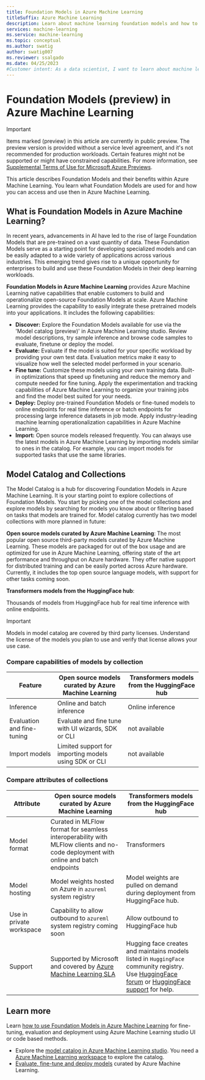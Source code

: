 ```yaml
---
title: Foundation Models in Azure Machine Learning
titleSuffix: Azure Machine Learning
description: Learn about machine learning foundation models and how to use them at scale in Azure.
services: machine-learning
ms.service: machine-learning
ms.topic: conceptual
ms.author: swatig
author: swatig007
ms.reviewer: ssalgado
ms.date: 04/25/2023
#Customer intent: As a data scientist, I want to learn about machine learning foundation models and how to integrate popular models into azure machine learning.
---
```


# Foundation Models (preview) in Azure Machine Learning

> [!IMPORTANT]
> Items marked (preview) in this article are currently in public preview.
> The preview version is provided without a service level agreement, and it's not recommended for production workloads. Certain features might not be supported or might have constrained capabilities.
> For more information, see [Supplemental Terms of Use for Microsoft Azure Previews](https://azure.microsoft.com/support/legal/preview-supplemental-terms/).

This article describes Foundation Models and their benefits within Azure Machine Learning. You learn what Foundation Models are used for and how you can access and use then in Azure Machine Learning. 

## What is Foundation Models in Azure Machine Learning?

In recent years, advancements in AI have led to the rise of large Foundation Models that are pre-trained on a vast quantity of data. These Foundation Models serve as a starting point for developing specialized models and can be easily adapted to a wide variety of applications across various industries. This emerging trend gives rise to a unique opportunity for enterprises to build and use these Foundation Models in their deep learning workloads.

**Foundation Models in Azure Machine Learning** provides Azure Machine Learning native capabilities that enable customers to build and operationalize open-source Foundation Models at scale. Azure Machine Learning provides the capability to easily integrate these pretrained models into your applications. It includes the following capabilities:

* **Discover:** Explore the Foundation Models available for use via the 'Model catalog (preview)' in Azure Machine Learning studio. Review model descriptions, try sample inference and browse code samples to evaluate, finetune or deploy the model.
* **Evaluate:** Evaluate if the model is suited for your specific workload by providing your own test data. Evaluation metrics make it easy to visualize how well the selected model performed in your scenario.
* **Fine tune:** Customize these models using your own training data. Built-in optimizations that speed up finetuning and reduce the memory and compute needed for fine tuning. Apply the experimentation and tracking capabilities of Azure Machine Learning to organize your training jobs and find the model best suited for your needs.
* **Deploy:** Deploy pre-trained Foundation Models or fine-tuned models to online endpoints for real time inference or batch endpoints for processing large inference datasets in job mode. Apply industry-leading machine learning operationalization capabilities in Azure Machine Learning.
* **Import:** Open source models released frequently. You can always use the latest models in Azure Machine Learning by importing models similar to ones in the catalog. For example, you can import models for supported tasks that use the same libraries.


## Model Catalog and Collections

The Model Catalog is a hub for discovering Foundation Models in Azure Machine Learning. It is your starting point to explore collections of Foundation Models. You start by picking one of the model collections and explore models by searching for models you know about or filtering based on tasks that models are trained for. Model catalog currently has two model collections with more planned in future:

**Open source models curated by Azure Machine Learning**:
 The most popular open source third-party models curated by Azure Machine Learning. These models are packaged for out of the box usage and are optimized for use in Azure Machine Learning, offering state of the art performance and throughput on Azure hardware. They offer native support for distributed training and can be easily ported across Azure hardware. Currently, it includes the top open source language models, with support for other tasks coming soon. 

**Transformers models from the HuggingFace hub**: 

Thousands of models from HuggingFace hub for real time inference with online endpoints. 

> [!IMPORTANT]
> Models in model catalog are covered by third party licenses. Understand the license of the models you plan to use and verify that license allows your use case. 

### Compare capabilities of models by collection

Feature|Open source models curated by Azure Machine Learning | Transformers models from the HuggingFace hub
--|--|--
Inference| Online and batch inference | Online inference
Evaluation and fine-tuning | Evaluate and fine tune with UI wizards, SDK or CLI | not available
Import models| Limited support for importing models using SDK or CLI | not available 

### Compare attributes of collections

Attribute|Open source models curated by Azure Machine Learning | Transformers models from the HuggingFace hub
--|--|--
Model format| Curated in MLFlow format for seamless interoperability with MLFlow clients and no-code deployment with online and batch endpoints| Transformers
Model hosting|Model weights hosted on Azure in `azureml` system registry|  Model weights are pulled on demand during deployment from HuggingFace hub.
Use in private workspace|Capability to allow outbound to `azureml` system registry coming soon|Allow outbound to HuggingFace hub
Support|Supported by Microsoft and covered by [Azure Machine Learning SLA](https://www.azure.cn/en-us/support/sla/machine-learning/)|Hugging face creates and maintains models listed in `HuggingFace` community registry. Use [HuggingFace forum](https://discuss.huggingface.co/) or [HuggingFace support](https://huggingface.co/support) for help.

## Learn more

Learn [how to use Foundation Models in Azure Machine Learning](./how-to-use-foundation-models.md) for fine-tuning, evaluation and deployment using Azure Machine Learning studio UI or code based methods.
* Explore the [model catalog in Azure Machine Learning studio](https://ml.azure.com/model/catalog). You need a [Azure Machine Learning workspace](./quickstart-create-resources.md) to explore the catalog.
* [Evaluate, fine-tune and deploy models](./how-to-use-foundation-models.md) curated by Azure Machine Learning.
